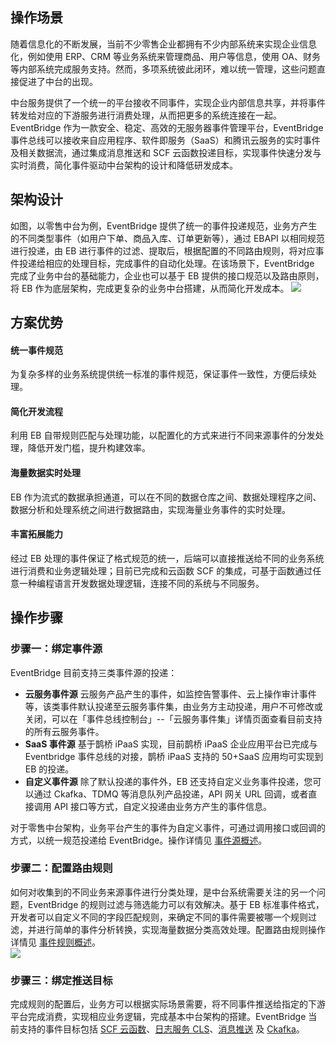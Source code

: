 ## 操作场景 
随着信息化的不断发展，当前不少零售企业都拥有不少内部系统来实现企业信息化，例如使用 ERP、CRM 等业务系统来管理商品、用户等信息，使用 OA、财务等内部系统完成服务支持。然而，多项系统彼此闭环，难以统一管理，这些问题直接促进了中台的出现。

中台服务提供了一个统一的平台接收不同事件，实现企业内部信息共享，并将事件转发给对应的下游服务进行消费处理，从而把更多的系统连接在一起。EventBridge 作为一款安全、稳定、高效的无服务器事件管理平台，EventBridge 事件总线可以接收来自应用程序、软件即服务（SaaS）和腾讯云服务的实时事件及相关数据流，通过集成消息推送和 SCF 云函数投递目标，实现事件快速分发与实时消费，简化事件驱动中台架构的设计和降低研发成本。

## 架构设计
如图，以零售中台为例，EventBridge 提供了统一的事件投递规范，业务方产生的不同类型事件（如用户下单、商品入库、订单更新等），通过 EBAPI 以相同规范进行投递，由 EB 进行事件的过滤、提取后，根据配置的不同路由规则，将对应事件投递给相应的处理目标，完成事件的自动化处理。在该场景下，EventBridge 完成了业务中台的基础能力，企业也可以基于 EB 提供的接口规范以及路由原则，将 EB 作为底层架构，完成更复杂的业务中台搭建，从而简化开发成本。
![](https://qcloudimg.tencent-cloud.cn/raw/5b5b5fc3805bb3526d874daca94ec942.jpeg)

## 方案优势
#### 统一事件规范
为复杂多样的业务系统提供统一标准的事件规范，保证事件一致性，方便后续处理。
#### 简化开发流程
利用 EB 自带规则匹配与处理功能，以配置化的方式来进行不同来源事件的分发处理，降低开发门槛，提升构建效率。
#### 海量数据实时处理
EB 作为流式的数据承担通道，可以在不同的数据仓库之间、数据处理程序之间、数据分析和处理系统之间进行数据路由，实现海量业务事件的实时处理。
#### 丰富拓展能力
经过 EB 处理的事件保证了格式规范的统一，后端可以直接推送给不同的业务系统进行消费和业务逻辑处理；目前已完成和云函数 SCF 的集成，可基于函数通过任意一种编程语言开发数据处理逻辑，连接不同的系统与不同服务。

## 操作步骤 

### 步骤一：绑定事件源
EventBridge 目前支持三类事件源的投递：
- **云服务事件源**
云服务产品产生的事件，如监控告警事件、云上操作审计事件等，该类事件默认投递至云服务事件集，由业务方主动投递，用户不可修改或关闭，可以在「事件总线控制台」--「云服务事件集」详情页面查看目前支持的所有云服务事件。
- **SaaS 事件源**
基于鹊桥 iPaaS 实现，目前鹊桥 iPaaS 企业应用平台已完成与 Eventbridge 事件总线的对接，鹊桥 iPaaS 支持的 50+SaaS 应用均可实现到 EB 的投递。
- **自定义事件源**
除了默认投递的事件外，EB 还支持自定义业务事件投递，您可以通过 Ckafka、TDMQ 等消息队列产品投递，API 网关 URL 回调，或者直接调用 API 接口等方式，自定义投递由业务方产生的事件信息。

对于零售中台架构，业务平台产生的事件为自定义事件，可通过调用接口或回调的方式，以统一规范投递给 EventBridge。操作详情见 [事件源概述](https://cloud.tencent.com/document/product/1359/56074)。

### 步骤二：配置路由规则

如何对收集到的不同业务来源事件进行分类处理，是中台系统需要关注的另一个问题，EventBridge 的规则过滤与筛选能力可以有效解决。基于 EB 标准事件格式，开发者可以自定义不同的字段匹配规则，来确定不同的事件需要被哪一个规则过滤，并进行简单的事件分析转换，实现海量数据分类高效处理。配置路由规则操作详情见 [事件规则概述](https://cloud.tencent.com/document/product/1359/56083)。  
![](https://qcloudimg.tencent-cloud.cn/raw/5dae2b38eb57ed5408eac59f5f7fd9b8.png)

### 步骤三：绑定推送目标
完成规则的配置后，业务方可以根据实际场景需要，将不同事件推送给指定的下游平台完成消费，实现相应业务逻辑，完成基本中台架构的搭建。EventBridge 当前支持的事件目标包括 [SCF 云函数](https://cloud.tencent.com/document/product/1359/58791)、[日志服务 CLS](https://cloud.tencent.com/document/product/1359/62567)、[消息推送](https://cloud.tencent.com/document/product/1359/62568) 及 [Ckafka](https://cloud.tencent.com/document/product/1359/71424)。


